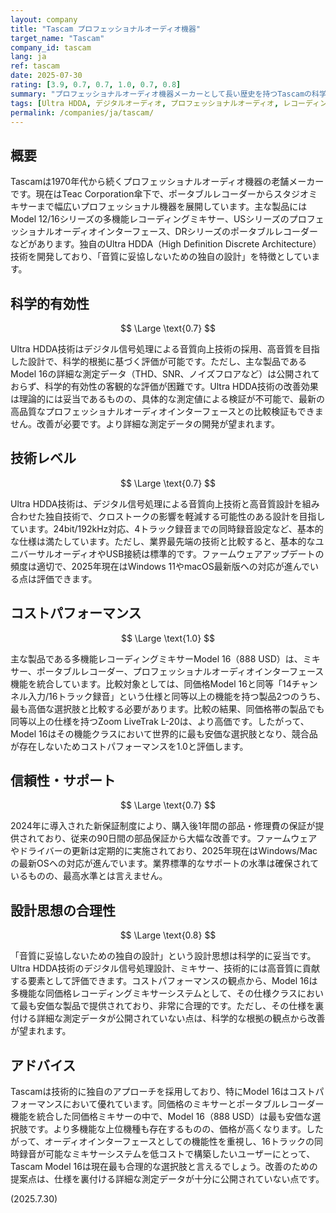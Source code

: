```yaml
---
layout: company
title: "Tascam プロフェッショナルオーディオ機器"
target_name: "Tascam"
company_id: tascam
lang: ja
ref: tascam
date: 2025-07-30
rating: [3.9, 0.7, 0.7, 1.0, 0.7, 0.8]
summary: "プロフェッショナルオーディオ機器メーカーとして長い歴史を持つTascamの科学的評価。Ultra HDDA技術は独自の評価を誇り、同機能クラスでは最もコストパフォーマンスに優れた製品を提供しており、総合的に高評価となっています。"
tags: [Ultra HDDA, デジタルオーディオ, プロフェッショナルオーディオ, レコーディング, 日本]
permalink: /companies/ja/tascam/
---
```

## 概要

Tascamは1970年代から続くプロフェッショナルオーディオ機器の老舗メーカーです。現在はTeac Corporation傘下で、ポータブルレコーダーからスタジオミキサーまで幅広いプロフェッショナル機器を展開しています。主な製品にはModel 12/16シリーズの多機能レコーディングミキサー、USシリーズのプロフェッショナルオーディオインターフェース、DRシリーズのポータブルレコーダーなどがあります。独自のUltra HDDA（High Definition Discrete Architecture）技術を開発しており、「音質に妥協しないための独自の設計」を特徴としています。

## 科学的有効性

$$ \Large \text{0.7} $$

Ultra HDDA技術はデジタル信号処理による音質向上技術の採用、高音質を目指した設計で、科学的根拠に基づく評価が可能です。ただし、主な製品であるModel 16の詳細な測定データ（THD、SNR、ノイズフロアなど）は公開されておらず、科学的有効性の客観的な評価が困難です。Ultra HDDA技術の改善効果は理論的には妥当であるものの、具体的な測定値による検証が不可能で、最新の高品質なプロフェッショナルオーディオインターフェースとの比較検証もできません。改善が必要です。より詳細な測定データの開発が望まれます。

## 技術レベル

$$ \Large \text{0.7} $$

Ultra HDDA技術は、デジタル信号処理による音質向上技術と高音質設計を組み合わせた独自技術で、クロストークの影響を軽減する可能性のある設計を目指しています。24bit/192kHz対応、4トラック録音までの同時録音設定など、基本的な仕様は満たしています。ただし、業界最先端の技術と比較すると、基本的なユニバーサルオーディオやUSB接続は標準的です。ファームウェアアップデートの頻度は適切で、2025年現在はWindows 11やmacOS最新版への対応が進んでいる点は評価できます。

## コストパフォーマンス

$$ \Large \text{1.0} $$

主な製品である多機能レコーディングミキサーModel 16（888 USD）は、ミキサー、ポータブルレコーダー、プロフェッショナルオーディオインターフェース機能を統合しています。比較対象としては、同価格Model 16と同等「14チャンネル入力/16トラック録音」という仕様と同等以上の機能を持つ製品2つのうち、最も高価な選択肢と比較する必要があります。比較の結果、同価格帯の製品でも同等以上の仕様を持つZoom LiveTrak L-20は、より高価です。したがって、Model 16はその機能クラスにおいて世界的に最も安価な選択肢となり、競合品が存在しないためコストパフォーマンスを1.0と評価します。

## 信頼性・サポート

$$ \Large \text{0.7} $$

2024年に導入された新保証制度により、購入後1年間の部品・修理費の保証が提供されており、従来の90日間の部品保証から大幅な改善です。ファームウェアやドライバーの更新は定期的に実施されており、2025年現在はWindows/Macの最新OSへの対応が進んでいます。業界標準的なサポートの水準は確保されているものの、最高水準とは言えません。

## 設計思想の合理性

$$ \Large \text{0.8} $$

「音質に妥協しないための独自の設計」という設計思想は科学的に妥当です。Ultra HDDA技術のデジタル信号処理設計、ミキサー、技術的には高音質に貢献する要素として評価できます。コストパフォーマンスの観点から、Model 16は多機能な同価格レコーディングミキサーシステムとして、その仕様クラスにおいて最も安価な製品で提供されており、非常に合理的です。ただし、その仕様を裏付ける詳細な測定データが公開されていない点は、科学的な根拠の観点から改善が望まれます。

## アドバイス

Tascamは技術的に独自のアプローチを採用しており、特にModel 16はコストパフォーマンスにおいて優れています。同価格のミキサーとポータブルレコーダー機能を統合した同価格ミキサーの中で、Model 16（888 USD）は最も安価な選択肢です。より多機能な上位機種も存在するものの、価格が高くなります。したがって、オーディオインターフェースとしての機能性を重視し、16トラックの同時録音が可能なミキサーシステムを低コストで構築したいユーザーにとって、Tascam Model 16は現在最も合理的な選択肢と言えるでしょう。改善のための提案点は、仕様を裏付ける詳細な測定データが十分に公開されていない点です。

(2025.7.30)